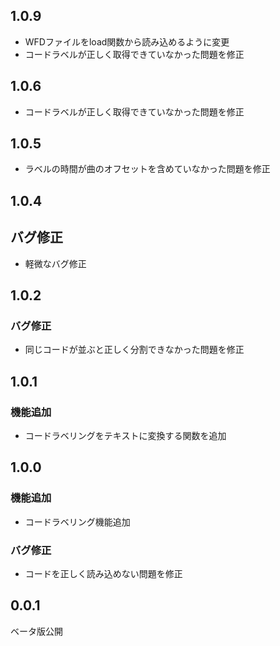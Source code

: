 ## 1.0.9
- WFDファイルをload関数から読み込めるように変更
- コードラベルが正しく取得できていなかった問題を修正

## 1.0.6
- コードラベルが正しく取得できていなかった問題を修正

## 1.0.5
- ラベルの時間が曲のオフセットを含めていなかった問題を修正

## 1.0.4

## バグ修正
- 軽微なバグ修正

## 1.0.2

### バグ修正
- 同じコードが並ぶと正しく分割できなかった問題を修正

## 1.0.1

### 機能追加
- コードラベリングをテキストに変換する関数を追加
  
## 1.0.0

### 機能追加
- コードラベリング機能追加

### バグ修正
- コードを正しく読み込めない問題を修正

## 0.0.1
ベータ版公開
